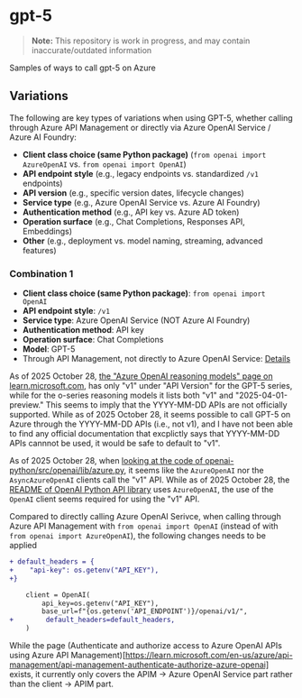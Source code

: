 # gpt-5

> **Note:** This repository is work in progress, and may contain inaccurate/outdated information

Samples of ways to call gpt-5 on Azure

## Variations

The following are key types of variations when using GPT-5, whether calling through Azure API Management or directly via Azure OpenAI Service / Azure AI Foundry:

- **Client class choice (same Python package)** (`from openai import AzureOpenAI` vs. `from openai import OpenAI`)
- **API endpoint style** (e.g., legacy endpoints vs. standardized `/v1` endpoints)
- **API version** (e.g., specific version dates, lifecycle changes)
- **Service type** (e.g., Azure OpenAI Service vs. Azure AI Foundry)
- **Authentication method** (e.g., API key vs. Azure AD token)
- **Operation surface** (e.g., Chat Completions, Responses API, Embeddings)
- **Other** (e.g., deployment vs. model naming, streaming, advanced features)

### Combination 1
- **Client class choice (same Python package)**: `from openai import OpenAI`
- **API endpoint style**: `/v1`
- **Service type**: Azure OpenAI Service (NOT Azure AI Foundry)
- **Authentication method**: API key
- **Operation surface**: Chat Completions
- **Model**: GPT-5
- Through API Management, not directly to Azure OpenAI Service: [Details](azure-api-management.md)

As of 2025 October 28, [the "Azure OpenAI reasoning models" page on learn.microsoft.com](https://learn.microsoft.com/en-us/azure/ai-foundry/openai/how-to/reasoning#api--feature-support), has only "v1" under "API Version" for the GPT-5 series, while for the o-series reasoning models it lists both "v1" and "2025-04-01-preview." This seems to imply that the YYYY-MM-DD APIs are not officially supported. While as of 2025 October 28, it seems possible to call GPT-5 on Azure through the YYYY-MM-DD APIs (i.e., not v1), and I have not been able to find any official documentation that excplictly says that YYYY-MM-DD APIs cannnot be used, it would be safe to default to "v1".

As of 2025 October 28, when [looking at the code of openai-python/src/openai/lib/azure.py](openai-python.src.openai.lib.azure.py.md), it seems like the `AzureOpenAI` nor the `AsyncAzureOpenAI` clients call the "v1" API. While as of 2025 October 28, the [README of OpenAI Python API library](https://github.com/openai/openai-python?tab=readme-ov-file#microsoft-azure-openai) uses `AzureOpenAI`, the use of the `OpenAI` client seems required for using the "v1" API.

Compared to directly calling Azure OpenAI Serivce, when calling through Azure API Management with `from openai import OpenAI` (instead of with  `from openai import AzureOpenAI`), the following changes needs to be applied
```diff
+ default_headers = {
+    "api-key": os.getenv("API_KEY"),
+}

    client = OpenAI(
        api_key=os.getenv("API_KEY"),
        base_url=f"{os.getenv('API_ENDPOINT')}/openai/v1/",
+        default_headers=default_headers,
    )
```

While the page (Authenticate and authorize access to Azure OpenAI APIs using Azure API Management)[https://learn.microsoft.com/en-us/azure/api-management/api-management-authenticate-authorize-azure-openai] exists, it currently only covers the APIM -> Azure OpenAI Service part rather than the client -> APIM part.

